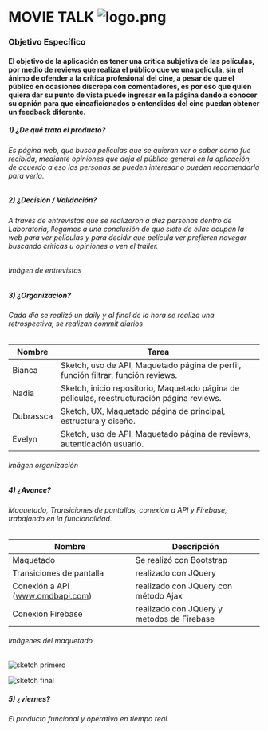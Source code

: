 # MOVIE TALK ![logo.png](https://s31.postimg.cc/pib62wbqj/logo.png)

### Objetivo Específico

#### El objetivo de la aplicación es tener una crítica subjetiva de las películas, por medio de reviews que realiza el público que ve una película, sin el ánimo de ofender a la crítica profesional del cine, a pesar de que el público en ocasiones discrepa con comentadores, es por eso que quien quiera dar su punto de vista puede ingresar en la página dando a conocer su opnión para que cineaficionados o entendidos del cine puedan obtener un feedback diferente.

##### 1) ¿De qué trata el producto?
###### Es página web, que busca películas que se quieran ver o saber como fue recibida, mediante opiniones que deja el público general en la aplicación, de acuerdo a eso las personas se pueden interesar o pueden recomendarla para verla.

##### 2) ¿Decisión / Validación?
###### A través de entrevistas que se realizaron a diez personas dentro de Laboratoria, llegamos a una conclusión de que siete de ellas ocupan la web para ver películas y para decidir que película ver prefieren navegar buscando criticas u opiniones o ven el trailer.

###### Imágen de entrevistas

##### 3) ¿Organización?
###### Cada día se realizó un daily y al final de la hora se realiza una retrospectiva, se realizan commit diarios 

Nombre |Tarea
------------ | -------------
Bianca  | Sketch, uso de API, Maquetado página de perfil, función filtrar, función reviews.
Nadia | Sketch, inicio repositorio, Maquetado página de películas, reestructuración página reviews.
Dubrassca | Sketch, UX, Maquetado página de principal, estructura y diseño.
Evelyn | Sketch, uso de API, Maquetado página de reviews, autenticación usuario.

###### Imágen organización

##### 4) ¿Avance?
###### Maquetado, Transiciones de pantallas, conexión a API y Firebase, trabajando en la funcionalidad.

Nombre | Descripción
------------ | -------------
Maquetado | Se realizó con Bootstrap
Transiciones de pantalla | realizado con JQuery
Conexión a API (www.omdbapi.com) | realizado con JQuery con método Ajax
Conexión Firebase | realizado con JQuery y metodos de Firebase

###### Imágenes del maquetado
![sketch primero](https://s9.postimg.org/a8n4j3gpr/image.jpg)

![sketch final](https://s9.postimg.org/e50gf7rgf/image.jpg)


##### 5) ¿viernes?
###### El producto funcional y operativo en tiempo real.  

 
